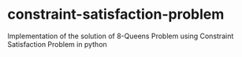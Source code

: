 # constraint-satisfaction-problem

Implementation of the solution of 8-Queens Problem using Constraint Satisfaction Problem in python

